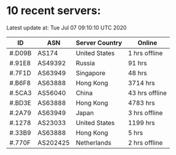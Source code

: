 # 10 recent servers:

Latest update at: Tue Jul 07 09:10:10 UTC 2020

| ID | ASN | Server Country | Online |
| -- | --- | -------------- | ------ |
| #.D09B | AS174 | United States | 1 hrs offline |
| #.91E8 | AS49392 | Russia | 91 hrs |
| #.7F1D | AS63949 | Singapore | 48 hrs |
| #.B6F8 | AS63888 | Hong Kong | 3714 hrs |
| #.5CA3 | AS56040 | China | 43 hrs offline |
| #.BD3E | AS63888 | Hong Kong | 4783 hrs |
| #.2A79 | AS63949 | Japan | 3 hrs offline |
| #.1278 | AS23033 | United States | 1199 hrs |
| #.33B9 | AS63888 | Hong Kong | 5 hrs |
| #.770F | AS202425 | Netherlands | 2 hrs offline |

